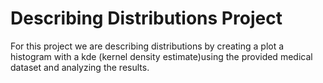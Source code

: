 # Describing Distributions Project
 
For this project we are describing distributions by creating a plot a histogram with a kde (kernel density estimate)using the provided medical dataset and analyzing the results. 